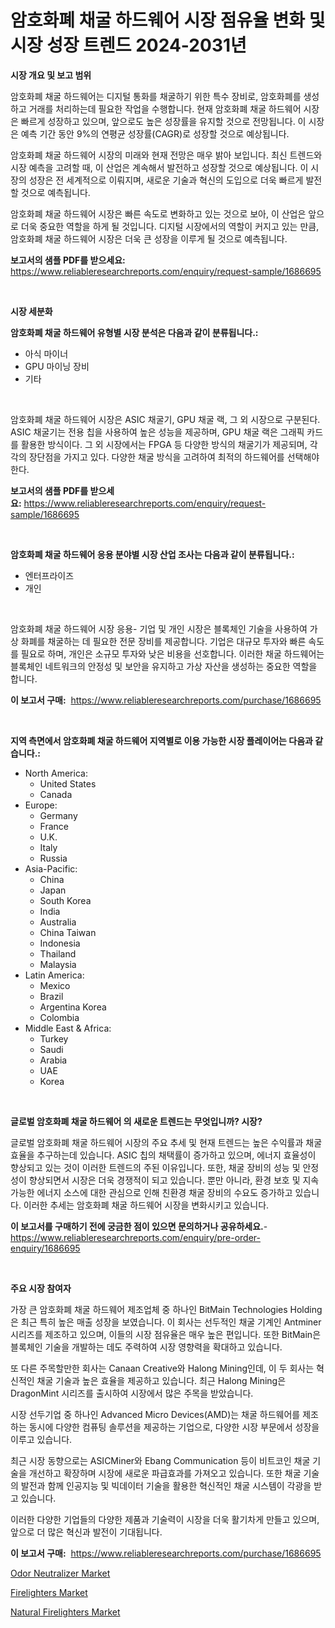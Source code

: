 <p><h1>암호화폐 채굴 하드웨어 시장 점유율 변화 및 시장 성장 트렌드 2024-2031년</h1></p><p><strong>시장 개요 및 보고 범위</strong></p>
<p><p>암호화폐 채굴 하드웨어는 디지털 통화를 채굴하기 위한 특수 장비로, 암호화폐를 생성하고 거래를 처리하는데 필요한 작업을 수행합니다. 현재 암호화폐 채굴 하드웨어 시장은 빠르게 성장하고 있으며, 앞으로도 높은 성장률을 유지할 것으로 전망됩니다. 이 시장은 예측 기간 동안 9%의 연평균 성장률(CAGR)로 성장할 것으로 예상됩니다.</p><p>암호화폐 채굴 하드웨어 시장의 미래와 현재 전망은 매우 밝아 보입니다. 최신 트렌드와 시장 예측을 고려할 때, 이 산업은 계속해서 발전하고 성장할 것으로 예상됩니다. 이 시장의 성장은 전 세계적으로 이뤄지며, 새로운 기술과 혁신의 도입으로 더욱 빠르게 발전할 것으로 예측됩니다.</p><p>암호화폐 채굴 하드웨어 시장은 빠른 속도로 변화하고 있는 것으로 보아, 이 산업은 앞으로 더욱 중요한 역할을 하게 될 것입니다. 디지털 시장에서의 역할이 커지고 있는 만큼, 암호화폐 채굴 하드웨어 시장은 더욱 큰 성장을 이루게 될 것으로 예측됩니다.</p></p>
<p><strong>보고서의 샘플 PDF를 받으세요:</strong> <a href="https://www.reliableresearchreports.com/enquiry/request-sample/1686695">https://www.reliableresearchreports.com/enquiry/request-sample/1686695</a></p>
<p>&nbsp;</p>
<p><strong>시장 세분화</strong></p>
<p><strong>암호화폐 채굴 하드웨어 유형별 시장 분석은 다음과 같이 분류됩니다.:</strong></p>
<p><ul><li>아식 마이너</li><li>GPU 마이닝 장비</li><li>기타</li></ul></p>
<p>&nbsp;</p>
<p><p>암호화폐 채굴 하드웨어 시장은 ASIC 채굴기, GPU 채굴 랙, 그 외 시장으로 구분된다. ASIC 채굴기는 전용 칩을 사용하여 높은 성능을 제공하며, GPU 채굴 랙은 그래픽 카드를 활용한 방식이다. 그 외 시장에서는 FPGA 등 다양한 방식의 채굴기가 제공되며, 각각의 장단점을 가지고 있다. 다양한 채굴 방식을 고려하여 최적의 하드웨어를 선택해야 한다.</p></p>
<p><strong>보고서의 샘플 PDF를 받으세요:</strong>&nbsp;<a href="https://www.reliableresearchreports.com/enquiry/request-sample/1686695">https://www.reliableresearchreports.com/enquiry/request-sample/1686695</a></p>
<p>&nbsp;</p>
<p><strong> 암호화폐 채굴 하드웨어 응용 분야별 시장 산업 조사는 다음과 같이 분류됩니다.:</strong></p>
<p><ul><li>엔터프라이즈</li><li>개인</li></ul></p>
<p>&nbsp;</p>
<p><p>암호화폐 채굴 하드웨어 시장 응용- 기업 및 개인 시장은 블록체인 기술을 사용하여 가상 화폐를 채굴하는 데 필요한 전문 장비를 제공합니다. 기업은 대규모 투자와 빠른 속도를 필요로 하며, 개인은 소규모 투자와 낮은 비용을 선호합니다. 이러한 채굴 하드웨어는 블록체인 네트워크의 안정성 및 보안을 유지하고 가상 자산을 생성하는 중요한 역할을 합니다.</p></p>
<p><strong>이 보고서 구매:</strong>&nbsp; <a href="https://www.reliableresearchreports.com/purchase/1686695">https://www.reliableresearchreports.com/purchase/1686695</a></p>
<p>&nbsp;</p>
<p><strong>지역 측면에서 암호화폐 채굴 하드웨어 지역별로 이용 가능한 시장 플레이어는 다음과 같습니다.:</strong></p>
<p><ul>
    <li>
        North America:
        <ul>
            <li>United States</li>
            <li>Canada</li>
        </ul>
    </li>
    <li>
        Europe:
        <ul>
            <li>Germany</li>
            <li>France</li>
            <li>U.K.</li>
            <li>Italy</li>
            <li>Russia</li>
        </ul>
    </li>
    <li>
        Asia-Pacific:
        <ul>
            <li>China</li>
            <li>Japan</li>
            <li>South Korea</li>
            <li>India</li>
            <li>Australia</li>
            <li>China Taiwan</li>
            <li>Indonesia</li>
            <li>Thailand</li>
            <li>Malaysia</li>
        </ul>
    </li>
    <li>
        Latin America:
        <ul>
            <li>Mexico</li>
            <li>Brazil</li>
            <li>Argentina Korea</li>
            <li>Colombia</li>
        </ul>
    </li>
    <li>
        Middle East & Africa:
        <ul>
            <li>Turkey</li>
            <li>Saudi</li>
            <li>Arabia</li>
            <li>UAE</li>
            <li>Korea</li>
        </ul>
    </li>
    </ul></p>
<p>&nbsp;</p>
<p><strong>글로벌 암호화폐 채굴 하드웨어 의 새로운 트렌드는 무엇입니까? 시장?</strong></p>
<p><p>글로벌 암호화폐 채굴 하드웨어 시장의 주요 추세 및 현재 트렌드는 높은 수익률과 채굴 효율을 추구하는데 있습니다. ASIC 칩의 채택률이 증가하고 있으며, 에너지 효율성이 향상되고 있는 것이 이러한 트렌드의 주된 이유입니다. 또한, 채굴 장비의 성능 및 안정성이 향상되면서 시장은 더욱 경쟁적이 되고 있습니다. 뿐만 아니라, 환경 보호 및 지속 가능한 에너지 소스에 대한 관심으로 인해 친환경 채굴 장비의 수요도 증가하고 있습니다. 이러한 추세는 암호화폐 채굴 하드웨어 시장을 변화시키고 있습니다.</p></p>
<p><strong>이 보고서를 구매하기 전에 궁금한 점이 있으면 문의하거나 공유하세요.</strong>- <a href="https://www.reliableresearchreports.com/enquiry/pre-order-enquiry/1686695">https://www.reliableresearchreports.com/enquiry/pre-order-enquiry/1686695</a></p>
<p>&nbsp;</p>
<p><strong>주요 시장 참여자</strong></p>
<p><p>가장 큰 암호화폐 채굴 하드웨어 제조업체 중 하나인 BitMain Technologies Holding은 최근 특히 높은 매출 성장을 보였습니다. 이 회사는 선두적인 채굴 기계인 Antminer 시리즈를 제조하고 있으며, 이들의 시장 점유율은 매우 높은 편입니다. 또한 BitMain은 블록체인 기술을 개발하는 데도 주력하여 시장 영향력을 확대하고 있습니다.</p><p>또 다른 주목할만한 회사는 Canaan Creative와 Halong Mining인데, 이 두 회사는 혁신적인 채굴 기술과 높은 효율을 제공하고 있습니다. 최근 Halong Mining은 DragonMint 시리즈를 출시하여 시장에서 많은 주목을 받았습니다.</p><p>시장 선두기업 중 하나인 Advanced Micro Devices(AMD)는 채굴 하드웨어를 제조하는 동시에 다양한 컴퓨팅 솔루션을 제공하는 기업으로, 다양한 시장 부문에서 성장을 이루고 있습니다.</p><p>최근 시장 동향으로는 ASICMiner와 Ebang Communication 등이 비트코인 채굴 기술을 개선하고 확장하며 시장에 새로운 파급효과를 가져오고 있습니다. 또한 채굴 기술의 발전과 함께 인공지능 및 빅데이터 기술을 활용한 혁신적인 채굴 시스템이 각광을 받고 있습니다.</p><p>이러한 다양한 기업들의 다양한 제품과 기술력이 시장을 더욱 활기차게 만들고 있으며, 앞으로 더 많은 혁신과 발전이 기대됩니다.</p></p>
<p><strong>이 보고서 구매:</strong>&nbsp;&nbsp;<a href="https://www.reliableresearchreports.com/purchase/1686695">https://www.reliableresearchreports.com/purchase/1686695</a></p>
<p><p><a href="https://github.com/NorbertYates/Market-Research-Report-List-4/blob/main/odor-neutralizer-market.md">Odor Neutralizer Market</a></p><p><a href="https://github.com/prosalinda88/Market-Research-Report-List-3/blob/main/firelighters-market.md">Firelighters Market</a></p><p><a href="https://github.com/globismark/Market-Research-Report-List-2/blob/main/natural-firelighters-market.md">Natural Firelighters Market</a></p></p>
